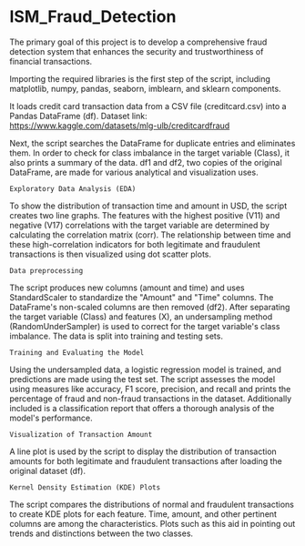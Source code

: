 # ISM_Fraud_Detection
The primary goal of this project is to develop a comprehensive fraud detection system that enhances the security and trustworthiness of financial transactions.

Importing the required libraries is the first step of the script, including matplotlib, numpy, pandas, seaborn, imblearn, and sklearn components. 

It loads credit card transaction data from a CSV file (creditcard.csv) into a Pandas DataFrame (df). 
Dataset link: https://www.kaggle.com/datasets/mlg-ulb/creditcardfraud

Next, the script searches the DataFrame for duplicate entries and eliminates them. In order to check for class imbalance in the target variable (Class), it also prints a summary of the data. df1 and df2, two copies of the original DataFrame, are made for various analytical and visualization uses.

    Exploratory Data Analysis (EDA)
To show the distribution of transaction time and amount in USD, the script creates two line graphs. The features with the highest positive (V11) and negative (V17) correlations with the target variable are determined by calculating the correlation matrix (corr). The relationship between time and these high-correlation indicators for both legitimate and fraudulent transactions is then visualized using dot scatter plots.

    Data preprocessing
The script produces new columns (amount and time) and uses StandardScaler to standardize the "Amount" and "Time" columns. The DataFrame's non-scaled columns are then removed (df2). After separating the target variable (Class) and features (X), an undersampling method (RandomUnderSampler) is used to correct for the target variable's class imbalance. The data is split into training and testing sets.

    Training and Evaluating the Model
Using the undersampled data, a logistic regression model is trained, and predictions are made using the test set. The script assesses the model using measures like accuracy, F1 score, precision, and recall and prints the percentage of fraud and non-fraud transactions in the dataset. Additionally included is a classification report that offers a thorough analysis of the model's performance.

    Visualization of Transaction Amount
A line plot is used by the script to display the distribution of transaction amounts for both legitimate and fraudulent transactions after loading the original dataset (df).

    Kernel Density Estimation (KDE) Plots
The script compares the distributions of normal and fraudulent transactions to create KDE plots for each feature. Time, amount, and other pertinent columns are among the characteristics. Plots such as this aid in pointing out trends and distinctions between the two classes.

